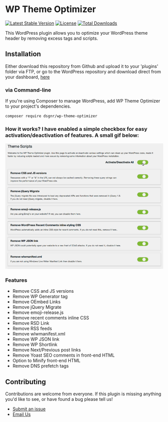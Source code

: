 WP Theme Optimizer
======================

[![Latest Stable Version](https://poser.pugx.org/dsgnr/wp-theme-optimizer/v/stable)](https://packagist.org/packages/dsgnr/wp-theme-optimizer)
[![License](https://poser.pugx.org/dsgnr/wp-theme-optimizer/license)](https://packagist.org/packages/dsgnr/wp-theme-optimizer)
[![Total Downloads](https://poser.pugx.org/dsgnr/wp-theme-optimizer/downloads)](https://packagist.org/packages/dsgnr/wp-theme-optimizer)


This WordPress plugin allows you to optimize your WordPress theme header by removing excess tags and scripts.


## Installation

Either download this repository from Github and upload it to your 'plugins' folder via FTP, or go to the WordPress repository and download direct from your dashboard, <a href="https://en-gb.wordpress.org/plugins/wp-theme-optimizer/">here</a>

### via Command-line

If you're using Composer to manage WordPress, add WP Theme Optimizer to your project's dependencies.

```sh
composer require dsgnr/wp-theme-optimizer
```

### How it works? I have enabled a simple checkbox for easy activation/deactivation of features. A small gif below:

![WP Theme Optimizer animation](animation.gif)


### Features

* Remove CSS and JS versions<br>
* Remove WP Generator tag<br>
* Remove OEmbed Links<br>
* Remove jQuery Migrate<br>
* Remove emoji-release.js<br>
* Remove recent comments inline CSS<br>
* Remove RSD Link<br>
* Remove RSS feeds<br>
* Remove wlwmanifest.xml<br>
* Remove WP JSON link<br>
* Remove WP Shortlink<br>
* Remove Next/Previous post links<br>
* Remove Yoast SEO comments in front-end HTML<br>
* Option to Minify front-end HTML<br>
* Remove DNS prefetch tags<br>


## Contributing

Contributions are welcome from everyone. If this plugin is missing anything you'd like to see, or have found a bug please tell us!

* <a href="https://github.com/dsgnr/WP-Theme-Optimizer/issues">Submit an issue</a>
* <a href="mailto:email@danielhand.io">Email Us</a>
